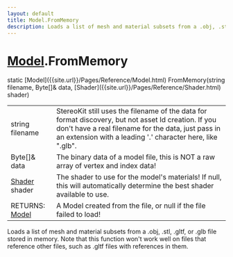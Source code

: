 ```yaml
---
layout: default
title: Model.FromMemory
description: Loads a list of mesh and material subsets from a .obj, .stl, .gltf, or .glb file stored in memory. Note that this function won't work well on files that reference other files, such as .gltf files with references in them.
---
```

# [Model]({{site.url}}/Pages/Reference/Model.html).FromMemory

<div class='signature' markdown='1'>
static [Model]({{site.url}}/Pages/Reference/Model.html) FromMemory(string filename, Byte[]& data, [Shader]({{site.url}}/Pages/Reference/Shader.html) shader)
</div>

|  |  |
|--|--|
|string filename|StereoKit still uses the filename of the             data for format discovery, but not asset Id creation. If you              don't have a real filename for the data, just pass in an             extension with a leading '.' character here, like ".glb".|
|Byte[]& data|The binary data of a model file, this is NOT              a raw array of vertex and index data!|
|[Shader]({{site.url}}/Pages/Reference/Shader.html) shader|The shader to use for the model's materials!             If null, this will automatically determine the best shader              available to use.|
|RETURNS: [Model]({{site.url}}/Pages/Reference/Model.html)|A Model created from the file, or null if the file failed to load!|

Loads a list of mesh and material subsets from a .obj,
.stl, .gltf, or .glb file stored in memory. Note that this
function won't work well on files that reference other files,
such as .gltf files with references in them.



